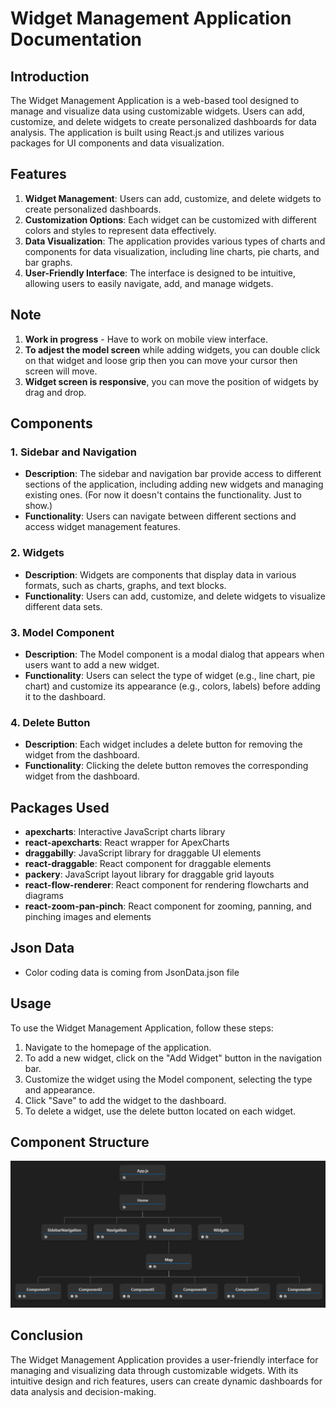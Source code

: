 # Widget Management Application Documentation

## Introduction

The Widget Management Application is a web-based tool designed to manage and visualize data using customizable widgets. Users can add, customize, and delete widgets to create personalized dashboards for data analysis. The application is built using React.js and utilizes various packages for UI components and data visualization.

## Features

1. **Widget Management**: Users can add, customize, and delete widgets to create personalized dashboards.
2. **Customization Options**: Each widget can be customized with different colors and styles to represent data effectively.
3. **Data Visualization**: The application provides various types of charts and components for data visualization, including line charts, pie charts, and bar graphs.
4. **User-Friendly Interface**: The interface is designed to be intuitive, allowing users to easily navigate, add, and manage widgets.

## Note

1. **Work in progress** - Have to work on mobile view interface.
2. **To adjest the model screen** while adding widgets, you can double click on that widget and loose grip then you can move your cursor then screen will move.
3. **Widget screen is responsive**, you can move the position of widgets by drag and drop. 


## Components

### 1. Sidebar and Navigation

- **Description**: The sidebar and navigation bar provide access to different sections of the application, including adding new widgets and managing existing ones. (For now it doesn't contains the functionality. Just to show.)
- **Functionality**: Users can navigate between different sections and access widget management features.

### 2. Widgets

- **Description**: Widgets are components that display data in various formats, such as charts, graphs, and text blocks.
- **Functionality**: Users can add, customize, and delete widgets to visualize different data sets.

### 3. Model Component

- **Description**: The Model component is a modal dialog that appears when users want to add a new widget.
- **Functionality**: Users can select the type of widget (e.g., line chart, pie chart) and customize its appearance (e.g., colors, labels) before adding it to the dashboard.

### 4. Delete Button

- **Description**: Each widget includes a delete button for removing the widget from the dashboard.
- **Functionality**: Clicking the delete button removes the corresponding widget from the dashboard.

## Packages Used

- **apexcharts**: Interactive JavaScript charts library
- **react-apexcharts**: React wrapper for ApexCharts
- **draggabilly**: JavaScript library for draggable UI elements
- **react-draggable**: React component for draggable elements
- **packery**: JavaScript layout library for draggable grid layouts
- **react-flow-renderer**: React component for rendering flowcharts and diagrams
- **react-zoom-pan-pinch**: React component for zooming, panning, and pinching images and elements
  
## Json Data

- Color coding data is coming from JsonData.json file

## Usage

To use the Widget Management Application, follow these steps:

1. Navigate to the homepage of the application.
2. To add a new widget, click on the "Add Widget" button in the navigation bar.
3. Customize the widget using the Model component, selecting the type and appearance.
4. Click "Save" to add the widget to the dashboard.
5. To delete a widget, use the delete button located on each widget.

## Component Structure

![App Tree](./src/components/images/appTree.png)

## Conclusion

The Widget Management Application provides a user-friendly interface for managing and visualizing data through customizable widgets. With its intuitive design and rich features, users can create dynamic dashboards for data analysis and decision-making. 
